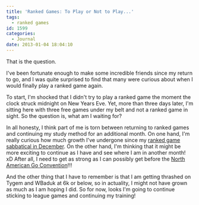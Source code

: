 ```yaml
---
title: 'Ranked Games: To Play or Not to Play...'
tags:
  - ranked games
id: 1599
categories:
  - Journal
date: 2013-01-04 18:04:10
---
```


That is the question.

I've been fortunate enough to make some incredible friends since my return to go, and I was quite surprised to find that many were curious about when I would finally play a ranked game again.

To start, I'm shocked that I didn't try to play a ranked game the moment the clock struck midnight on New Years Eve. Yet, more than three days later, I'm sitting here with three free games under my belt and not a ranked game in sight. So the question is, what am I waiting for?

In all honesty, I think part of me is torn between returning to ranked games and continuing my study method for an additional month. On one hand, I'm really curious how much growth I've undergone since my [ranked game sabbatical in December](http://www.bengozen.com/ranked-games-retreat/ "Ranked Games Retreat"). On the other hand, I'm thinking that it might be more exciting to continue as I have and see where I am in another month! xD After all, I need to get as strong as I can possibly get before the [North American Go Convention](http://www.bengozen.com/north-american-go-convention/ "North American Go Convention!!!")!!!

And the other thing that I have to remember is that I am getting thrashed on Tygem and WBaduk at 6k or below, so in actuality, I might not have grown as much as I am hoping I did. So for now, looks I'm going to continue sticking to league games and continuing my training!